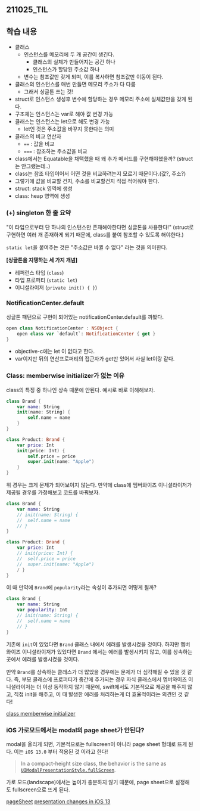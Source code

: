 ﻿
## 211025_TIL

## 학습 내용


- 클래스 
	- 인스턴스를 메모리에 두 개 공간이 생긴다.
		- 클래스의 실체가 만들어지는 공간 하나
		- 인스턴스가 할당된 주소값 하나
	- 변수는 참조값만 갖게 되며, 이를 복사하면 참조값만 이동이 된다.
- 클래스의 인스턴스를 매번 만들면 메모리 주소가 다 다름 
	- 그래서 싱글톤 쓰는 것!
- struct로 인스턴스 생성후 변수에 할당하는 경우 메모리 주소에 실체값만을 갖게 된다.
- 구조체는 인스턴스는 var로 해야 값 변경 가능
- 클래스는 인스턴스는 let으로 해도 변경 가능
	- let인 것은 주소값을 바꾸지 못한다는 의미 
- 클래스의 비교 연산자
	- `==` : 값을 비교
	- `===` : 참조하는 주소값을 비교 
- class에서는 Equatable을 채택했을 때 왜 추가 메서드를 구현해야했을까? (struct는 안그랬는데..)
- class는 참조 타입이어서 어떤 것을 비교하려는지 모르기 때문이다.(값?, 주소?)
- 그렇기에 값을 비교할 건지, 주소를 비교할건지 직접 적어줘야 한다.
- struct: stack 영역에 생성
- class: heap 영역에 생성 

### (+) singleton 한 줄 요약

"이 타입으로부터 단 하나의 인스턴스만 존재해야한다면 싱글톤을 사용한다!" 
(struct로 구현하면 여러 개 존재하게 되기 때문에, class를 붙여 참조할 수 있도록 해야한다.)

`static let`을 붙여주는 것은 "주소값은 바뀔 수 없다" 라는 것을 의미한다. 

**[싱글톤을 지탱하는 세 가지 개념]**
- 레퍼런스 타입 (`class`)
- 타입 프로퍼티 (`static let`)
- 이니셜라이저 (`private init() { }`) 

### NotificationCenter.default
싱글톤 패턴으로 구현이 되어있는 notificationCenter.default를 까봤다. 
```swift
open class NotificationCenter : NSObject {   
    open class var `default`: NotificationCenter { get }
}
```

 - objective-c에는 let 이 없다고 한다. 
 - var이지만 뒤의 연산프로퍼티의 접근자가 get만 있어서 사실 let이랑 같다.


### Class: memberwise initializer가 없는 이유

class의 특징 중 하나인 상속 때문에 안된다. 
예시로 바로 이해해보자. 

```swift
class Brand {
	var name: String
	init(name: String) {
		self.name = name
	}
}

class Product: Brand {
	var price: Int
	init(price: Int) {
		self.price = price
		super.init(name: "Apple")
	}
}
```

위 경우는 크게 문제가 되어보이지 않는다. 만약에 class에 멤버와이즈 이니셜라이저가 제공될 경우를 가정해보고 코드를 바꿔보자. 

```swift
class Brand {
	var name: String
	// init(name: String) {
	//	self.name = name
	// }
}

class Product: Brand {
	var price: Int
	// init(price: Int) {
	//	self.price = price
	//	super.init(name: "Apple")
	/ }
}
```

이 때 만약에 `Brand`에 `popularity`라는 속성이 추가되면 어떻게 될까? 

```swift
class Brand {
	var name: String
	var popularity: Int
	// init(name: String) {
	//	self.name = name
	// }
}
```

기존에 `init`이 있었다면 `Brand` 클래스 내에서 에러를 발생시켰을 것이다. 하지만 멤버와이즈 이니셜라이저가 있었다면 `Brand` 에서는 에러를 발생시키지 않고, 이를 상속하는 곳에서 에러를 발생시켰을 것이다. 

만약 `Brand`를 상속하는 클래스가 더 많았을 경우에는 문제가 더 심각해질 수 있을 것 같다. 즉, 부모 클래스에 프로퍼티가 중간에 추가되는 경우 자식 클래스에서 멤버와이즈 이니셜라이저는 더 이상 동작하지 않기 때문에, swift에서도 기본적으로 제공을 해주지 않고, 직접 init을 해주고, 이 때 발생한 에러를 처리하는게 더 효율적이라는 의견인 것 같다!

[class memberwise initializer](https://www.hackingwithswift.com/quick-start/understanding-swift/why-dont-swift-classes-have-a-memberwise-initializer)

### iOS 가로모드에서는 modal의 page sheet가 안된다?

modal을 올리게 되면, 기본적으로는 fullscreen이 아니라 page sheet 형태로 뜨게 된다. 이는 `iOS 13.0` 부터 적용된 것 이라고 한다!

> In a compact-height size class, the behavior is the same as [`UIModalPresentationStyle.fullScreen`](https://developer.apple.com/documentation/uikit/uimodalpresentationstyle/fullscreen).

가로 모드(landscape)에서는 높이가 충분하지 않기 때문에, page sheet으로 설정해도 fullscreen으로 뜨게 된다. 

[pageSheet](https://developer.apple.com/documentation/uikit/uimodalpresentationstyle/pagesheet)
[presentation changes in iOS 13](https://hacknicity.medium.com/view-controller-presentation-changes-in-ios-13-ac8c901ebc4e)



